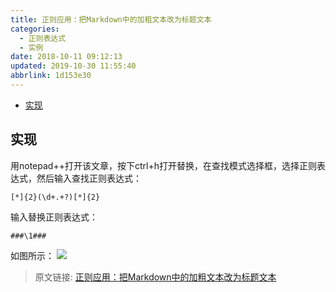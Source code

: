 ```yaml
---
title: 正则应用：把Markdown中的加粗文本改为标题文本
categories: 
  - 正则表达式
  - 实例
date: 2018-10-11 09:12:13
updated: 2019-10-30 11:55:40
abbrlink: 1d153e30
---
```

- [实现](/blog/html/1d153e30/#实现)

<!--more-->
<script src="https://cdn.bootcss.com/jquery/3.4.0/jquery.slim.min.js"></script>
<script>$(document).ready(function () {$(".post-body > ul:nth-child(1)").hide();});</script>

<!--end-->
## 实现 ##
用notepad++打开该文章，按下ctrl+h打开替换，在查找模式选择框，选择正则表达式，然后输入查找正则表达式：
```
[*]{2}(\d+.+?)[*]{2}
```
输入替换正则表达式：
```
###\1###
```
如图所示：
![](https://image-1257720033.cos.ap-shanghai.myqcloud.com/blog/java/my_regex_example/ctrl_b3ctrl_3.png)

>原文链接: [正则应用：把Markdown中的加粗文本改为标题文本](https://lanlan2017.github.io/blog/1d153e30/)